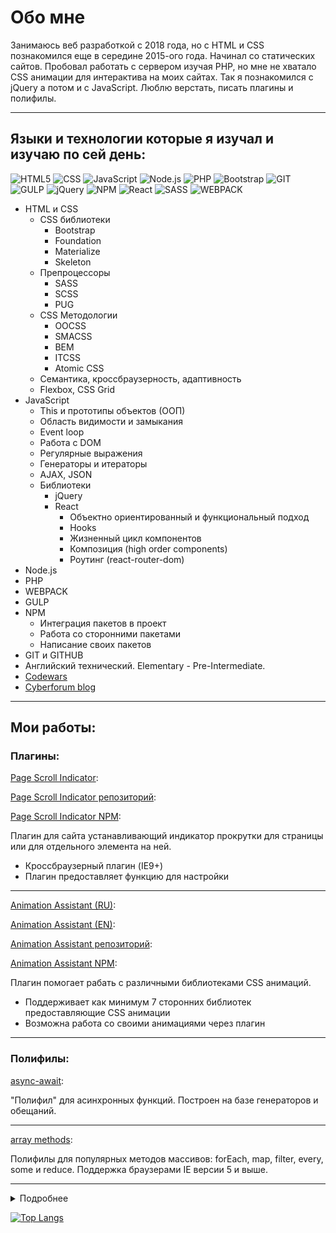 # Обо мне

Занимаюсь веб разработкой с 2018 года, но с HTML и CSS познакомился еще в середине 2015-ого года. Начинал со статических сайтов. Пробовал работать с сервером изучая PHP, но мне не хватало CSS анимации для интерактива на моих сайтах. Так я познакомился с jQuery а потом и с JavaScript. Люблю верстать, писать плагины и полифилы. 

---

## Языки и технологии которые я изучал и изучаю по сей день:

![HTML5](https://denislopatin.github.io/git-icons/icons/html-5.svg)
![CSS](https://denislopatin.github.io/git-icons/icons/css-3.svg)
![JavaScript](https://denislopatin.github.io/git-icons/icons/javascript.svg)
![Node.js](https://denislopatin.github.io/git-icons/icons/nodejs.svg)
![PHP](https://denislopatin.github.io/git-icons/icons/php.svg)
![Bootstrap](https://denislopatin.github.io/git-icons/icons/bootstrap.svg)
![GIT](https://denislopatin.github.io/git-icons/icons/git.svg)
![GULP](https://denislopatin.github.io/git-icons/icons/gulp.svg)
![jQuery](https://denislopatin.github.io/git-icons/icons/jquery.svg)
![NPM](https://denislopatin.github.io/git-icons/icons/npm.svg)
![React](https://denislopatin.github.io/git-icons/icons/react.svg)
![SASS](https://denislopatin.github.io/git-icons/icons/sass.svg)
![WEBPACK](https://denislopatin.github.io/git-icons/icons/webpack.svg)

* HTML и CSS
    * CSS библиотеки
        * Bootstrap
        * Foundation
        * Materialize 
        * Skeleton 
    * Препроцессоры
        * SASS
        * SCSS
        * PUG
    * CSS Методологии
        * OOCSS
        * SMACSS
        * BEM
        * ITCSS
        * Atomic CSS 
    * Семантика, кроссбраузерность, адаптивность
    * Flexbox, CSS Grid
* JavaScript
    * This и прототипы объектов (ООП)
    * Область видимости и замыкания
    * Event loop
    * Работа с DOM
    * Регулярные выражения
    * Генераторы и итераторы
    * AJAX, JSON
    * Библиотеки
        * jQuery
        * React
            * Объектно ориентированный и функциональный подход
            * Hooks
            * Жизненный цикл компонентов
            * Композиция (high order components)
            * Роутинг (react-router-dom)
* Node.js
* PHP
* WEBPACK
* GULP
* NPM
    * Интеграция пакетов в проект
    * Работа со сторонними пакетами
    * Написание своих пакетов 
* GIT и GITHUB
* Английский технический. Elementary - Pre-Intermediate.
* [Codewars](https://www.codewars.com/users/DenisLopatin "Мой профиль на Codewars")
* [Сyberforum blog](https://www.cyberforum.ru/blogs/1689073/ "Мой блог на Сyberforum")

---

## Мои работы:

### Плагины:

[Page Scroll Indicator](https://denislopatin.github.io/page-scroll-indicator/):

[Page Scroll Indicator репозиторий](https://denislopatin.github.io/Scroll-Page-Indicator/):

[Page Scroll Indicator NPM](https://www.npmjs.com/package/page-scroll-indicator):

Плагин для сайта устанавливающий индикатор прокрутки для страницы или для отдельного элемента на ней.

* Кроссбраузерный плагин (IE9+)
* Плагин предоставляет функцию для настройки

---

[Animation Assistant (RU)](https://denislopatin.github.io/animation-assistant/ru-index.html):

[Animation Assistant (EN)](https://denislopatin.github.io/animation-assistant/en-index.html):

[Animation Assistant репозиторий](https://github.com/DenisLopatin/animation-assistant):

[Animation Assistant NPM](https://www.npmjs.com/package/animation-assistant):

Плагин помогает рабать с различными библиотеками CSS анимаций.

* Поддерживает как минимум 7 сторонних библиотек предоставляющие CSS анимации
* Возможна работа со своими анимациями через плагин

---

### Полифилы:

[async-await](https://github.com/DenisLopatin/polyfills/tree/main/async%20await):

"Полифил" для асинхронных функций. Построен на базе генераторов и обещаний.

---

[array methods](https://github.com/DenisLopatin/polyfills/tree/main/async%20await):

Полифилы для популярных методов массивов: forEach, map, filter, every, some и reduce.
Поддержка браузерами IE версии 5 и выше.

---

<details>
<summary>Подробнее</summary>
   
[![Anurag's GitHub stats](https://github-readme-stats.vercel.app/api?username=DenisLopatin&theme=gruvbox&show_icons=true)](https://github.com/anuraghazra/github-readme-stats)

</details>

[![Top Langs](https://github-readme-stats.vercel.app/api/top-langs/?username=DenisLopatin&layout=compact&theme=gruvbox)](https://github.com/anuraghazra/github-readme-stats)
